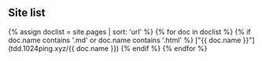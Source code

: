 ## Site list
{% assign doclist = site.pages | sort: 'url'  %}
{% for doc in doclist %}
       {% if doc.name contains '.md' or doc.name contains '.html' %}
              ["{{ doc.name }}"](tdd.1024ping.xyz/{{ doc.name }})
       {% endif %}
{% endfor %}
